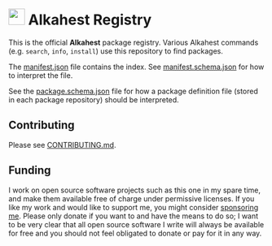 # <img src="https://raw.githubusercontent.com/tera-alkahest/alkahest/master/Alkahest.ico" width="32"> Alkahest Registry

This is the official **Alkahest** package registry. Various Alkahest commands
(e.g. `search`, `info`, `install`) use this repository to find packages.

The [manifest.json](manifest.json) file contains the index. See
[manifest.schema.json](manifest.schema.json) for how to interpret the file.

See the [package.schema.json](package.schema.json) file for how a package
definition file (stored in each package repository) should be interpreted.

## Contributing

Please see [CONTRIBUTING.md](.github/CONTRIBUTING.md).

## Funding

I work on open source software projects such as this one in my spare time, and
make them available free of charge under permissive licenses. If you like my
work and would like to support me, you might consider [sponsoring
me](https://github.com/sponsors/alexrp). Please only donate if you want to and
have the means to do so; I want to be very clear that all open source software I
write will always be available for free and you should not feel obligated to
donate or pay for it in any way.
